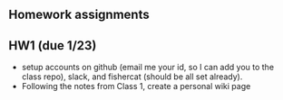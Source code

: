 
## Homework assignments

## HW1 (due 1/23)
* setup accounts on github (email me your id, so I can add you to the class repo), slack, and fishercat (should be all set already).
* Following the notes from Class 1, create a personal wiki page
